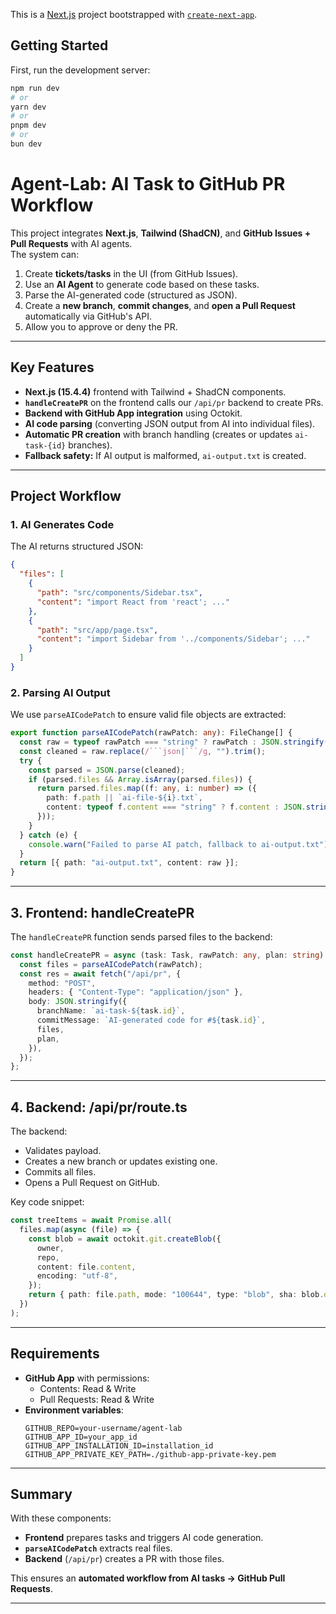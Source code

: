This is a [Next.js](https://nextjs.org) project bootstrapped with [`create-next-app`](https://nextjs.org/docs/app/api-reference/cli/create-next-app).

## Getting Started

First, run the development server:

```bash
npm run dev
# or
yarn dev
# or
pnpm dev
# or
bun dev
```

# Agent-Lab: AI Task to GitHub PR Workflow

This project integrates **Next.js**, **Tailwind (ShadCN)**, and **GitHub Issues + Pull Requests** with AI agents.  
The system can:
1. Create **tickets/tasks** in the UI (from GitHub Issues).
2. Use an **AI Agent** to generate code based on these tasks.
3. Parse the AI-generated code (structured as JSON).
4. Create a **new branch**, **commit changes**, and **open a Pull Request** automatically via GitHub's API.
5. Allow you to approve or deny the PR.

---

## Key Features
- **Next.js (15.4.4)** frontend with Tailwind + ShadCN components.
- **`handleCreatePR`** on the frontend calls our `/api/pr` backend to create PRs.
- **Backend with GitHub App integration** using Octokit.
- **AI code parsing** (converting JSON output from AI into individual files).
- **Automatic PR creation** with branch handling (creates or updates `ai-task-{id}` branches).
- **Fallback safety:** If AI output is malformed, `ai-output.txt` is created.

---

## Project Workflow

### 1. AI Generates Code
The AI returns structured JSON:
```json
{
  "files": [
    {
      "path": "src/components/Sidebar.tsx",
      "content": "import React from 'react'; ..."
    },
    {
      "path": "src/app/page.tsx",
      "content": "import Sidebar from '../components/Sidebar'; ..."
    }
  ]
}
```

### 2. Parsing AI Output
We use `parseAICodePatch` to ensure valid file objects are extracted:
```ts
export function parseAICodePatch(rawPatch: any): FileChange[] {
  const raw = typeof rawPatch === "string" ? rawPatch : JSON.stringify(rawPatch, null, 2);
  const cleaned = raw.replace(/```json|```/g, "").trim();
  try {
    const parsed = JSON.parse(cleaned);
    if (parsed.files && Array.isArray(parsed.files)) {
      return parsed.files.map((f: any, i: number) => ({
        path: f.path || `ai-file-${i}.txt`,
        content: typeof f.content === "string" ? f.content : JSON.stringify(f.content),
      }));
    }
  } catch (e) {
    console.warn("Failed to parse AI patch, fallback to ai-output.txt");
  }
  return [{ path: "ai-output.txt", content: raw }];
}
```

---

## 3. Frontend: handleCreatePR
The `handleCreatePR` function sends parsed files to the backend:
```ts
const handleCreatePR = async (task: Task, rawPatch: any, plan: string) => {
  const files = parseAICodePatch(rawPatch);
  const res = await fetch("/api/pr", {
    method: "POST",
    headers: { "Content-Type": "application/json" },
    body: JSON.stringify({
      branchName: `ai-task-${task.id}`,
      commitMessage: `AI-generated code for #${task.id}`,
      files,
      plan,
    }),
  });
};
```

---

## 4. Backend: /api/pr/route.ts
The backend:
- Validates payload.
- Creates a new branch or updates existing one.
- Commits all files.
- Opens a Pull Request on GitHub.

Key code snippet:
```ts
const treeItems = await Promise.all(
  files.map(async (file) => {
    const blob = await octokit.git.createBlob({
      owner,
      repo,
      content: file.content,
      encoding: "utf-8",
    });
    return { path: file.path, mode: "100644", type: "blob", sha: blob.data.sha };
  })
);
```

---

## Requirements
- **GitHub App** with permissions:
  - Contents: Read & Write
  - Pull Requests: Read & Write
- **Environment variables**:
  ```
  GITHUB_REPO=your-username/agent-lab
  GITHUB_APP_ID=your_app_id
  GITHUB_APP_INSTALLATION_ID=installation_id
  GITHUB_APP_PRIVATE_KEY_PATH=./github-app-private-key.pem
  ```

---

## Summary
With these components:
- **Frontend** prepares tasks and triggers AI code generation.
- **`parseAICodePatch`** extracts real files.
- **Backend** (`/api/pr`) creates a PR with those files.

This ensures an **automated workflow from AI tasks → GitHub Pull Requests**.

---
